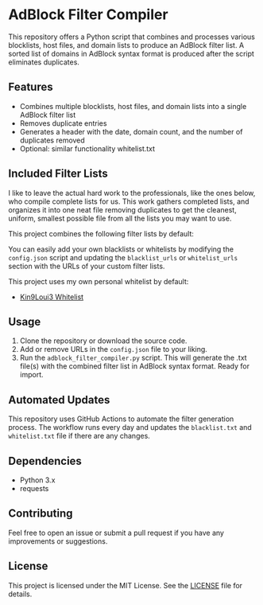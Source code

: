 # AdBlock Filter Compiler

This repository offers a Python script that combines and processes various blocklists, host files, and domain lists to produce an AdBlock filter list. A sorted list of domains in AdBlock syntax format is produced after the script eliminates duplicates.

## Features

- Combines multiple blocklists, host files, and domain lists into a single AdBlock filter list
- Removes duplicate entries
- Generates a header with the date, domain count, and the number of duplicates removed
- Optional: similar functionality whitelist.txt

## Included Filter Lists

I like to leave the actual hard work to the professionals, like the ones below, who compile complete lists for us.  This work gathers completed lists, and organizes it into one neat file removing duplicates to get the cleanest, uniform, smallest possible file from all the lists you may want to use.

This project combines the following filter lists by default:

You can easily add your own blacklists or whitelists by modifying the `config.json` script and updating the `blacklist_urls` or `whitelist_urls` section with the URLs of your custom filter lists.

This project uses my own personal whitelist by default:
- [Kin9Loui3 Whitelist]()

## Usage

1. Clone the repository or download the source code.
2. Add or remove URLs in the `config.json` file to your liking.
4. Run the `adblock_filter_compiler.py` script. This will generate the .txt file(s) with the combined filter list in AdBlock syntax format. Ready for import.

## Automated Updates

This repository uses GitHub Actions to automate the filter generation process. The workflow runs every day and updates the `blacklist.txt` and `whitelist.txt` file if there are any changes.

## Dependencies

- Python 3.x
- requests

## Contributing

Feel free to open an issue or submit a pull request if you have any improvements or suggestions.

## License

This project is licensed under the MIT License. See the [LICENSE](LICENSE) file for details.
